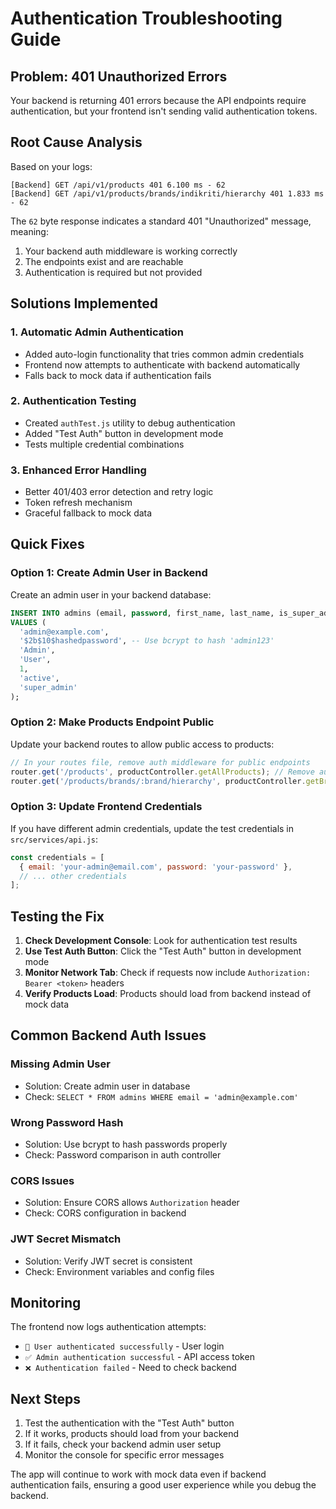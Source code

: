 # Authentication Troubleshooting Guide

## Problem: 401 Unauthorized Errors

Your backend is returning 401 errors because the API endpoints require authentication, but your frontend isn't sending valid authentication tokens.

## Root Cause Analysis

Based on your logs:
```
[Backend] GET /api/v1/products 401 6.100 ms - 62
[Backend] GET /api/v1/products/brands/indikriti/hierarchy 401 1.833 ms - 62
```

The `62` byte response indicates a standard 401 "Unauthorized" message, meaning:
1. Your backend auth middleware is working correctly
2. The endpoints exist and are reachable
3. Authentication is required but not provided

## Solutions Implemented

### 1. Automatic Admin Authentication
- Added auto-login functionality that tries common admin credentials
- Frontend now attempts to authenticate with backend automatically
- Falls back to mock data if authentication fails

### 2. Authentication Testing
- Created `authTest.js` utility to debug authentication
- Added "Test Auth" button in development mode
- Tests multiple credential combinations

### 3. Enhanced Error Handling
- Better 401/403 error detection and retry logic
- Token refresh mechanism
- Graceful fallback to mock data

## Quick Fixes

### Option 1: Create Admin User in Backend
Create an admin user in your backend database:

```sql
INSERT INTO admins (email, password, first_name, last_name, is_super_admin, status, access_level) 
VALUES (
  'admin@example.com', 
  '$2b$10$hashedpassword', -- Use bcrypt to hash 'admin123'
  'Admin', 
  'User', 
  1, 
  'active',
  'super_admin'
);
```

### Option 2: Make Products Endpoint Public
Update your backend routes to allow public access to products:

```javascript
// In your routes file, remove auth middleware for public endpoints
router.get('/products', productController.getAllProducts); // Remove auth middleware
router.get('/products/brands/:brand/hierarchy', productController.getBrandHierarchy); // Remove auth middleware
```

### Option 3: Update Frontend Credentials
If you have different admin credentials, update the test credentials in `src/services/api.js`:

```javascript
const credentials = [
  { email: 'your-admin@email.com', password: 'your-password' },
  // ... other credentials
];
```

## Testing the Fix

1. **Check Development Console**: Look for authentication test results
2. **Use Test Auth Button**: Click the "Test Auth" button in development mode
3. **Monitor Network Tab**: Check if requests now include `Authorization: Bearer <token>` headers
4. **Verify Products Load**: Products should load from backend instead of mock data

## Common Backend Auth Issues

### Missing Admin User
- Solution: Create admin user in database
- Check: `SELECT * FROM admins WHERE email = 'admin@example.com'`

### Wrong Password Hash
- Solution: Use bcrypt to hash passwords properly
- Check: Password comparison in auth controller

### CORS Issues
- Solution: Ensure CORS allows `Authorization` header
- Check: CORS configuration in backend

### JWT Secret Mismatch
- Solution: Verify JWT secret is consistent
- Check: Environment variables and config files

## Monitoring

The frontend now logs authentication attempts:
- `🔐 User authenticated successfully` - User login
- `✅ Admin authentication successful` - API access token
- `❌ Authentication failed` - Need to check backend

## Next Steps

1. Test the authentication with the "Test Auth" button
2. If it works, products should load from your backend
3. If it fails, check your backend admin user setup
4. Monitor the console for specific error messages

The app will continue to work with mock data even if backend authentication fails, ensuring a good user experience while you debug the backend.
